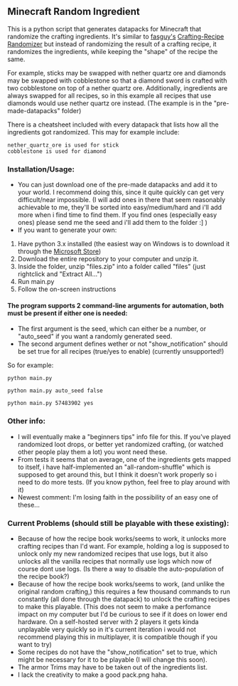 ## Minecraft Random Ingredient

This is a python script that generates datapacks for Minecraft that randomize the crafting ingredients.
It's similar to [fasguy's](https://fasguy.net/minecraft_toolbox/info) [Crafting-Recipe Randomizer](https://fasguy.net/minecraft_toolbox/crafting-recipe-randomizer) but instead of randomizing the result of a crafting recipe, it randomizes the ingredients, while keeping the "shape" of the recipe the same.

For example, sticks may be swapped with nether quartz ore and diamonds may be swapped with cobblestone so that a diamond sword is crafted with two cobblestone on top of a nether quartz ore.
Additionally, ingredients are always swapped for all recipes, so in this example all recipes that use diamonds would use nether quartz ore instead.
(The example is in the "pre-made-datapacks" folder)

There is a cheatsheet included with every datapack that lists how all the ingredients got randomized.
This may for example include:
```
nether_quartz_ore is used for stick
cobblestone is used for diamond
```

### Installation/Usage:
- You can just download one of the pre-made datapacks and add it to your world.
  I recommend doing this, since it quite quickly can get very difficult/near impossible.
  (I will add ones in there that seem reasonably achievable to me, they'll be sorted into easy/medium/hard and i'll add more when i find time to find them. If you find ones (especially easy ones) please send me the seed and i'll add them to the folder :] )
- If you want to generate your own:
1. Have python 3.x installed (the easiest way on Windows is to download it through the [Microsoft Store](https://apps.microsoft.com/store/detail/python-311/9NRWMJP3717K?hl=en-us&gl=us))
2. Download the entire repository to your computer and unzip it.
3. Inside the folder, unzip "files.zip" into a folder called "files" (just rightclick and "Extract All...")
4. Run main.py
5. Follow the on-screen instructions

#### The program supports 2 command-line arguments for automation, both must be present if either one is needed:
- The first argument is the seed, which can either be a number, or "auto_seed" if you want a randomly generated seed.
- The second argument defines wether or not "show_notification" should be set true for all recipes (true/yes to enable) (currently unsupported!)

So for example:
```
python main.py
```
```
python main.py auto_seed false
```
```
python main.py 57483902 yes
```

### Other info:
- I will eventually make a "beginners tips" info file for this. If you've played randomized loot drops, or better yet randomized crafting, (or watched other people play them a lot) you wont need these.
- From tests it seems that on average, one of the ingredients gets mapped to itself, i have half-implemented an "all-random-shuffle" which is supposed to get around this, but I think it doesn't work properly so i need to do more tests. (If you know python, feel free to play around with it)
- Newest comment: I'm losing faith in the possibility of an easy one of these...

### Current Problems (should still be playable with these existing):
- Because of how the recipe book works/seems to work, it unlocks more crafting recipes than I'd want. For example, holding a log is supposed to unlock only my new randomized recipes that use logs, but it also unlocks all the vanilla recipes that normally use logs which now of course dont use logs.
  (Is there a way to disable the auto-population of the recipe book?)
- Because of how the recipe book works/seems to work, (and unlike the original random crafting,) this requires a few thousand commands to run constantly (all done through the datapack) to unlock the crafting recipes to make this playable.
  (This does not seem to make a perfomance impact on my computer but I'd be curious to see if it does on lower end hardware. On a self-hosted server with 2 players it gets kinda unplayable very quickly so in it's current iteration i would not recommend playing this in multiplayer, it is compatible though if you want to try)
- Some recipes do not have the "show_notification" set to true, which might be necessary for it to be playable (I will change this soon).
- The armor Trims may have to be taken out of the ingredients list.
- I lack the creativity to make a good pack.png haha.

